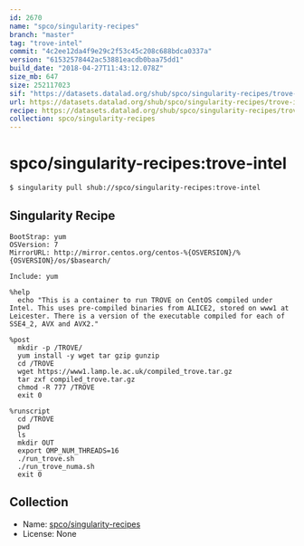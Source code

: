 ```yaml
---
id: 2670
name: "spco/singularity-recipes"
branch: "master"
tag: "trove-intel"
commit: "4c2ee12da4f9e29c2f53c45c208c688bdca0337a"
version: "61532578442ac53881eacdb0baa75dd1"
build_date: "2018-04-27T11:43:12.078Z"
size_mb: 647
size: 252117023
sif: "https://datasets.datalad.org/shub/spco/singularity-recipes/trove-intel/2018-04-27-4c2ee12d-61532578/61532578442ac53881eacdb0baa75dd1.simg"
url: https://datasets.datalad.org/shub/spco/singularity-recipes/trove-intel/2018-04-27-4c2ee12d-61532578/
recipe: https://datasets.datalad.org/shub/spco/singularity-recipes/trove-intel/2018-04-27-4c2ee12d-61532578/Singularity
collection: spco/singularity-recipes
---
```


# spco/singularity-recipes:trove-intel

```bash
$ singularity pull shub://spco/singularity-recipes:trove-intel
```

## Singularity Recipe

```singularity
BootStrap: yum
OSVersion: 7
MirrorURL: http://mirror.centos.org/centos-%{OSVERSION}/%{OSVERSION}/os/$basearch/

Include: yum

%help
  echo "This is a container to run TROVE on CentOS compiled under Intel. This uses pre-compiled binaries from ALICE2, stored on www1 at Leicester. There is a version of the executable compiled for each of SSE4_2, AVX and AVX2."

%post
  mkdir -p /TROVE/
  yum install -y wget tar gzip gunzip
  cd /TROVE
  wget https://www1.lamp.le.ac.uk/compiled_trove.tar.gz
  tar zxf compiled_trove.tar.gz
  chmod -R 777 /TROVE
  exit 0

%runscript
  cd /TROVE
  pwd
  ls
  mkdir OUT
  export OMP_NUM_THREADS=16
  ./run_trove.sh
  ./run_trove_numa.sh
  exit 0
```

## Collection

 - Name: [spco/singularity-recipes](https://github.com/spco/singularity-recipes)
 - License: None

